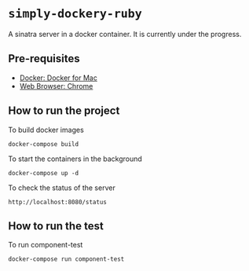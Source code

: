 # `simply-dockery-ruby`

A sinatra server in a docker container. It is currently under the progress.
 

## Pre-requisites

- [Docker: Docker for Mac](https://docs.docker.com/docker-for-mac/install/)
- [Web Browser: Chrome](https://www.google.com/chrome/)

## How to run the project

To build docker images

```
docker-compose build
```

To start the containers in the background

```
docker-compose up -d
```

To check the status of the server

```
http://localhost:8080/status
```

## How to run the test

To run component-test

``` 
docker-compose run component-test
```


